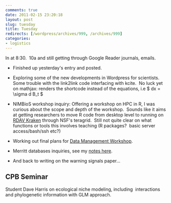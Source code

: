 ```yaml
---
comments: true
date: 2011-02-15 23:20:18
layout: post
slug: tuesday
title: Tuesday
redirects: [/wordpress/archives/999, /archives/999]
categories:
- logistics
---
```


In at 8:30.  10a and still getting through Google Reader journals, emails.



	
  * Finished up yesterday's entry and posted.



	
  * Exploring some of the new developments in Wordpress for scientists.    Some trouble with the link2link code interfacing with kcite.  No luck  yet on mathjax: renders the shortcode instead of the equations, i.e $  dx = \sigma d B_t $

	
  * NIMBioS workshop inquiry: Offering a workshop on HPC in R, I  was curious about the scope and depth of the workshop.  Sounds like it  aims at getting researchers to move R code from desktop level to running  on[ RDAV Kraken](http://rdav.nics.tennessee.edu/) through NSF's teragrid.  Still not quite clear on what functions or tools this involves teaching (R packages?  basic server access/bash/ssh etc?)

	
  * Working out final plans for [Data Management Workshop](http://www.carlboettiger.info/archives/905).

	
  * Merritt databases inquiries, see my [notes here](http://www.carlboettiger.info/archives/1019).

	
  * And back to writing on the warning signals paper...




## CPB Seminar


Student Dave Harris on ecological niche modeling, including  interactions and phylogenetic information with GLM approach.  
